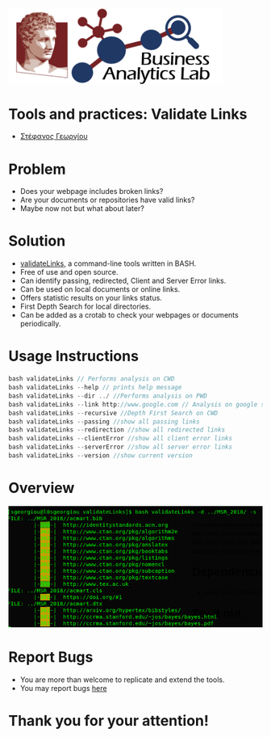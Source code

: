 <omg src="media/AUEB_logo.jpg" width="425" /> <img src="media/BA_Lab.png" width="425" />
# Tools and practices: Validate Links

* [Στέφανος Γεωργίου](https://www.balab.aueb.gr/stefanos-georgiou.html)


# Problem

* Does your webpage includes broken links?
* Are your documents or repositories have valid links?
* Maybe now not but what about later?


# Solution

* [validateLinks](https://github.com/stefanos1316/validateLinks), a command-line tools written in BASH.
* Free of use and open source.
* Can identify passing, redirected, Client and Server Error links.
* Can be used on local documents or online links.
* Offers statistic results on your links status.
* First Depth Search for local directories.
* Can be added as a crotab to check your webpages or documents periodically.


# Usage Instructions

```java
bash validateLinks // Performs analysis on CWD
bash validateLinks --help // prints help message
bash validateLinks --dir ../ //Performs analysis on PWD
bash validateLinks --link http://www.google.com // Analysis on google site
bash validateLinks --recursive //Depth First Search on CWD
bash validateLinks --passing //show all passing links
bash validateLinks --redirection //show all redirected links
bash validateLinks --clientError //show all client error links
bash validateLinks --serverError //show all server error links
bash validateLinks --version //show current version
```


# Overview

![](media/validateLinks.png)


# Report Bugs

* You are more than welcome to replicate and extend the tools.
* You may report bugs [here](https://github.com/stefanos1316/validateLinks/issues)


# Thank you for your attention!

